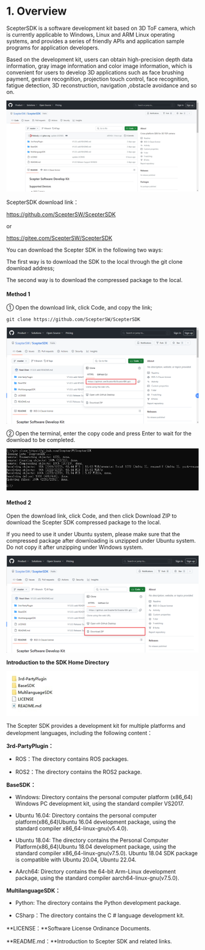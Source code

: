 # 1. Overview

<!-- ScepterSDK 是基于 3D ToF 相机提供的软件开发包，该开发包目前适用于 Windows、Linux、ARM Linux 操作系统，为应用开发者提供一系列友好的 API 和应用示例程序。用户基于该开发包，可获取高精度的深度数据信息、灰度图像信息和彩色图像信息，方便用户开发刷脸支付、手势识别、投影触控、人脸识别、疲劳检测、三维重建、导航避障等 3D 应用。 -->

ScepterSDK is a software development kit based on 3D ToF camera, which is currently applicable to Windows, Linux and ARM Linux operating systems, and provides a series of friendly APIs and application sample programs for application developers.

Based on the development kit, users can obtain high-precision depth data information, gray image information and color image information, which is convenient for users to develop 3D applications such as face brushing payment, gesture recognition, projection touch control, face recognition, fatigue detection, 3D reconstruction, navigation ,obstacle avoidance and so on.

![ScepterSDK](../../zh-cn/ScepterSDK/Overview-asserts/01.png)

ScepterSDK download link：

<https://github.com/ScepterSW/ScepterSDK>

or

<https://gitee.com/ScepterSW/ScepterSDK>

<!-- 您可以通过以下两种下载方式下载 ScepterSDK 开发包： -->

You can download the Scepter SDK in the following two ways:

<!-- 方式一通过 git clone 下载到本地； -->

The first way is to download the SDK to the local through the git clone download address;

<!-- 方式二通过下载压缩包到本地。 -->

The second way is to download the compressed package to the local.

<!-- tabs:start -->

#### **Method 1**

<!-- ① 打开下载链接，点击 Code，复制链接； -->

① Open the download link, click Code, and copy the link;

```
git clone https://github.com/ScepterSW/ScepterSDK
```

![git clone SDK http](<../../zh-cn/ScepterSDK/Overview-asserts/02.png>)

<!-- ② 打开终端，输入复制代码回车，等待下载完成。 -->

② Open the terminal, enter the copy code and press Enter to wait for the download to be completed.

![git clone ScepterSDK](<../../zh-cn/ScepterSDK/Overview-asserts/03.png>)

#### **Method 2**

<!-- 打开下载链接，点击 Code，再点击 Download ZIP，即可将 ScepterSDK 压缩包下载到本地。 -->

Open the download link, click Code, and then click Download ZIP to download the Scepter SDK compressed package to the local.

<!-- 如需在 Ubuntu 系统下使用，请确保下载后的压缩包是在 Ubuntu 系统下解压，请勿在 Windows 系统解压后复制使用。 -->

If you need to use it under Ubuntu system, please make sure that the compressed package after downloading is unzipped under Ubuntu system. Do not copy it after unzipping under Windows system.

![GitHub ScepterSDK](<../../zh-cn/ScepterSDK/Overview-asserts/04.png>)

<!-- tabs:end -->

**Introduction to the SDK Home Directory**

![ScepterSDK Content](<../../zh-cn/ScepterSDK/Overview-asserts/05.png>)

<!-- ScepterSDK 提供的多平台和开发语言的开发包，包含如下内容： -->

The Scepter SDK provides a development kit for multiple platforms and development languages, including the following content：

**3rd-PartyPlugin：**

- ROS：The directory contains ROS packages.

- ROS2：The directory contains the ROS2 package.

**BaseSDK：**

<!-- - Windows：目录包含个人计算机平台(x86_64) Windows PC 开发包, 使用标准编译器 VS2017。

- Ubuntu16.04：目录包含个人计算机平台(x86_64) Ubuntu16.04 开发包, 使用标准编译器 x86_64-linux-gnu(v5.4.0)。

- Ubuntu18.04：目录包含个人计算机平台(x86_64) Ubuntu18.04 开发包, 使用标准编译器 x86_64-linux-gnu(v7.5.0)。Ubuntu18.04 SDK 包与 Ubuntu20.04、Ubuntu22.04 兼容。

- AArch64：目录包含 64 位 Arm-Linux 开发包，使用标准编译器 aarch64-linux-gnu(v7.5.0)。 -->

- Windows: Directory contains the personal computer platform (x86_64) Windows PC development kit, using the standard compiler VS2017.

- Ubuntu 16.04: Directory contains the personal computer platform(x86_64)Ubuntu 16.04 development package, using the standard compiler x86_64-linux-gnu(v5.4.0).

- Ubuntu 18.04: The directory contains the Personal Computer Platform(x86_64)Ubuntu 18.04 development package, using the standard compiler x86_64-linux-gnu(v7.5.0). Ubuntu 18.04 SDK package is compatible with Ubuntu 20.04, Ubuntu 22.04.

- AArch64: Directory contains the 64-bit Arm-Linux development package, using the standard compiler aarch64-linux-gnu(v7.5.0).

**MultilanguageSDK：**

- Python: The directory contains the Python development package.

- CSharp：The directory contains the C # language development kit.

**LICENSE：**Software License Ordinance Documents.

**README.md：**Introduction to Scepter SDK and related links.
